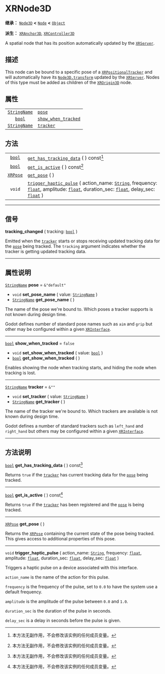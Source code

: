 <!-- ⚠ 请勿编辑本文件 ⚠ -->
<!-- 本文档使用脚本从 WeDot 引擎源码仓库生成。 -->
<!-- 生成脚本：https://github.com/WeDot-Engine/WeDot/tree/4.3/doc/tools/make_md.py； -->
<!-- 原文件：https://github.com/WeDot-Engine/WeDot/tree/4.3/doc/classes/XRNode3D.xml。 -->

<div id="_class_xrnode3d"></div>

# XRNode3D

**继承：** [`Node3D`](class_node3d.md) **<** [`Node`](class_node.md) **<** [`Object`](class_object.md)

**派生：** [`XRAnchor3D`](class_xranchor3d.md), [`XRController3D`](class_xrcontroller3d.md)

A spatial node that has its position automatically updated by the [`XRServer`](class_xrserver.md).

## 描述

This node can be bound to a specific pose of a [`XRPositionalTracker`](class_xrpositionaltracker.md) and will automatically have its [`Node3D.transform`](#class_node3d_property_transform) updated by the [`XRServer`](class_xrserver.md). Nodes of this type must be added as children of the [`XROrigin3D`](class_xrorigin3d.md) node.

## 属性

|||
|:-:|:--|
| [`StringName`](class_stringname.md) | [`pose`](#class_xrnode3d_property_pose)                           | ``&"default"`` |
| [`bool`](class_bool.md)             | [`show_when_tracked`](#class_xrnode3d_property_show_when_tracked) | ``false``      |
| [`StringName`](class_stringname.md) | [`tracker`](#class_xrnode3d_property_tracker)                     | ``&""``        |

## 方法

|||
|:-:|:--|
| [`bool`](class_bool.md)     | [`get_has_tracking_data`](#class_xrnode3d_method_get_has_tracking_data) ( ) const[^const]                                                                                                                                                                                     |
| [`bool`](class_bool.md)     | [`get_is_active`](#class_xrnode3d_method_get_is_active) ( ) const[^const]                                                                                                                                                                                                     |
| [`XRPose`](class_xrpose.md) | [`get_pose`](#class_xrnode3d_method_get_pose) ( )                                                                                                                                                                                                                             |
| `void`                      | [`trigger_haptic_pulse`](#class_xrnode3d_method_trigger_haptic_pulse) ( action_name: [`String`](class_string.md), frequency: [`float`](class_float.md), amplitude: [`float`](class_float.md), duration_sec: [`float`](class_float.md), delay_sec: [`float`](class_float.md) ) |

<!-- rst-class:: classref-section-separator -->

---

## 信号

<div id="_class_class_xrnode3d_signal_tracking_changed"></div>

**tracking_changed** ( tracking: [`bool`](class_bool.md) ) <div id="class_xrnode3d_signal_tracking_changed"></div>

Emitted when the [`tracker`](#class_xrnode3d_property_tracker) starts or stops receiving updated tracking data for the [`pose`](#class_xrnode3d_property_pose) being tracked. The `tracking` argument indicates whether the tracker is getting updated tracking data.

<!-- rst-class:: classref-section-separator -->

---

## 属性说明

<div id="_class_xrnode3d_property_pose"></div>

[`StringName`](class_stringname.md) **pose** = ``&"default"`` <div id="class_xrnode3d_property_pose"></div>

- `void` **set_pose_name** ( value: [`StringName`](class_stringname.md) )
- [`StringName`](class_stringname.md) **get_pose_name** ( )

The name of the pose we're bound to. Which poses a tracker supports is not known during design time.

Godot defines number of standard pose names such as `aim` and `grip` but other may be configured within a given [`XRInterface`](class_xrinterface.md).

<!-- rst-class:: classref-item-separator -->

---

<div id="_class_xrnode3d_property_show_when_tracked"></div>

[`bool`](class_bool.md) **show_when_tracked** = ``false`` <div id="class_xrnode3d_property_show_when_tracked"></div>

- `void` **set_show_when_tracked** ( value: [`bool`](class_bool.md) )
- [`bool`](class_bool.md) **get_show_when_tracked** ( )

Enables showing the node when tracking starts, and hiding the node when tracking is lost.

<!-- rst-class:: classref-item-separator -->

---

<div id="_class_xrnode3d_property_tracker"></div>

[`StringName`](class_stringname.md) **tracker** = ``&""`` <div id="class_xrnode3d_property_tracker"></div>

- `void` **set_tracker** ( value: [`StringName`](class_stringname.md) )
- [`StringName`](class_stringname.md) **get_tracker** ( )

The name of the tracker we're bound to. Which trackers are available is not known during design time.

Godot defines a number of standard trackers such as `left_hand` and `right_hand` but others may be configured within a given [`XRInterface`](class_xrinterface.md).

<!-- rst-class:: classref-section-separator -->

---

## 方法说明

<div id="_class_xrnode3d_method_get_has_tracking_data"></div>

[`bool`](class_bool.md) **get_has_tracking_data** ( ) const[^const]<div id="class_xrnode3d_method_get_has_tracking_data"></div>

Returns `true` if the [`tracker`](#class_xrnode3d_property_tracker) has current tracking data for the [`pose`](#class_xrnode3d_property_pose) being tracked.

<!-- rst-class:: classref-item-separator -->

---

<div id="_class_xrnode3d_method_get_is_active"></div>

[`bool`](class_bool.md) **get_is_active** ( ) const[^const]<div id="class_xrnode3d_method_get_is_active"></div>

Returns `true` if the [`tracker`](#class_xrnode3d_property_tracker) has been registered and the [`pose`](#class_xrnode3d_property_pose) is being tracked.

<!-- rst-class:: classref-item-separator -->

---

<div id="_class_xrnode3d_method_get_pose"></div>

[`XRPose`](class_xrpose.md) **get_pose** ( )<div id="class_xrnode3d_method_get_pose"></div>

Returns the [`XRPose`](class_xrpose.md) containing the current state of the pose being tracked. This gives access to additional properties of this pose.

<!-- rst-class:: classref-item-separator -->

---

<div id="_class_xrnode3d_method_trigger_haptic_pulse"></div>

`void` **trigger_haptic_pulse** ( action_name: [`String`](class_string.md), frequency: [`float`](class_float.md), amplitude: [`float`](class_float.md), duration_sec: [`float`](class_float.md), delay_sec: [`float`](class_float.md) )<div id="class_xrnode3d_method_trigger_haptic_pulse"></div>

Triggers a haptic pulse on a device associated with this interface.

 `action_name` is the name of the action for this pulse.

 `frequency` is the frequency of the pulse, set to `0.0` to have the system use a default frequency.

 `amplitude` is the amplitude of the pulse between `0.0` and `1.0`.

 `duration_sec` is the duration of the pulse in seconds.

 `delay_sec` is a delay in seconds before the pulse is given.

[^virtual]: 本方法通常需要用户覆盖才能生效。
[^const]: 本方法无副作用，不会修改该实例的任何成员变量。
[^vararg]: 本方法除了能接受在此处描述的参数外，还能够继续接受任意数量的参数。
[^constructor]: 本方法用于构造某个类型。
[^static]: 调用本方法无需实例，可直接使用类名进行调用。
[^operator]: 本方法描述的是使用本类型作为左操作数的有效运算符。
[^bitfield]: 这个值是由下列位标志构成位掩码的整数。
[^void]: 无返回值。
